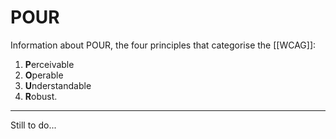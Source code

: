 # POUR

Information about POUR, the four principles that categorise the [[WCAG]]: 

1. **P**erceivable
2. **O**perable
3. **U**nderstandable
4. **R**obust.

---

Still to do...